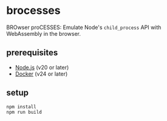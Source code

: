 # brocesses

BROwser proCESSES: Emulate Node's `child_process` API with WebAssembly in the browser.

## prerequisites

- [Node.js](https://nodejs.org/en/) (v20 or later)
- [Docker](https://www.docker.com/) (v24 or later)

## setup

```bash
npm install
npm run build
```
